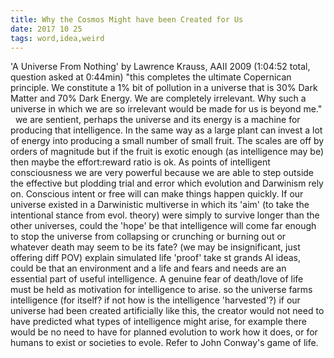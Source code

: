```yaml
---
title: Why the Cosmos Might have been Created for Us
date: 2017 10 25
tags: word,idea,weird
---
```


'A Universe From Nothing' by Lawrence Krauss, AAII 2009 (1:04:52 total, question asked at 0:44min) "this completes the ultimate Copernican principle. We constitute a 1% bit of pollution in a universe that is 30% Dark Matter and 70% Dark Energy. We are completely irrelevant. Why such a universe in which we are so irrelevant would be made for us is beyond me."   we are sentient, perhaps the universe and its energy is a machine for producing that intelligence. In the same way as a large plant can invest a lot of energy into producing a small number of small fruit. The scales are off by orders of magnitude but if the fruit is exotic enough (as intelligence may be) then maybe the effort:reward ratio is ok. As points of intelligent consciousness we are very powerful because we are able to step outside the effective but plodding trial and error which evolution and Darwinism rely on. Conscious intent or free will can make things happen quickly. If our universe existed in a Darwinistic multiverse in which its 'aim' (to take the intentional stance from evol. theory) were simply to survive longer than the other universes, could the 'hope' be that intelligence will come far enough to stop the universe from collapsing or crunching or burning out or whatever death may seem to be its fate? (we may be insignificant, just offering diff POV) explain simulated life 'proof' take st grands AI ideas, could be that an environment and a life and fears and needs are an essential part of useful intelligence. A genuine fear of death/love of life must be held as motivation for intelligence to arise. so the universe farms intelligence (for itself? if not how is the intelligence 'harvested'?) if our universe had been created artificially like this, the creator would not need to have predicted what types of intelligence might arise, for example there would be no need to have for planned evolution to work how it does, or for humans to exist or societies to evole. Refer to John Conway's game of life.
